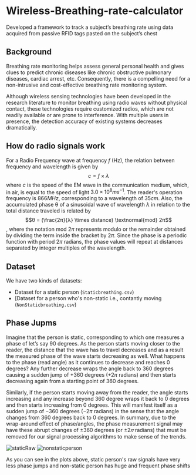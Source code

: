 # Wireless-Breathing-rate-calculator
Developed a framework to track a subject’s breathing rate using data acquired from passive RFID tags pasted on the subject’s chest
## Background
Breathing rate monitoring helps assess general personal health and gives clues to predict chronic diseases like chronic obstructive pulmonary diseases, cardiac arrest, etc. Consequently, there is a compelling need for a non-intrusive and cost-effective breathing rate monitoring system.

Although wireless sensing technologies have been developed in the research literature to monitor breathing using radio waves without physical contact, these technologies require customized radios, which are not readily available or are prone to interference. With multiple users in presence, the detection accuracy of existing systems decreases dramatically.

## How do radio signals work
For a Radio Frequency wave at frequency $f$ (Hz), the relation between frequency and wavelength is given by $$c = f \times \lambda$$ where $c$ is the speed of the EM wave in the communication medium, which, in air, is equal to the speed of light $3.0 \times 10^{8} ms^{−1}$. The reader's operation frequency is $866 MHz$, corresponding to a wavelength of $35cm$. Also, the accumulated phase θ of a sinusoidal wave of wavelength $λ$ in relation to the total distance traveled is related by $$θ = (\frac{2π}{λ} \times distance) \textnormal{mod} 2π$$, where the notation mod $2π$ represents modulo or the remainder obtained by dividing the term inside the bracket by $2π$. Since the phase is a periodic function with period $2π$ radians, the phase values will  repeat at distances separated by integer multiples of the wavelength.

## Dataset
We have two kinds of datasets:
* Dataset for a static person (`Staticbreathing.csv`)
* [Dataset for a person who's non-static i.e., contantly moving (`NonStaticbreathing.csv`)

## Phase Jupms
Imagine that the person is static, corresponding to which one measures a phase of let’s say $90$ degrees. As the person starts moving closer to the reader, the distance that the wave has to travel decreases and as a result the measured phase of the wave starts decreasing as well. What happens to the phase (read angle) as it continues to decrease and reaches $0$ degrees? Any further decrease wraps the angle back to $360$ degrees causing a sudden jump of $+360$ degrees ($+2π$ radians) and then starts decreasing again from a starting point of 360 degrees. 

Similarly, if the person starts moving away from the reader, the angle starts increasing and any increase beyond $360$ degree wraps it back to $0$ degrees and then starts increasing from $0$ degrees. This will manifest itself as a sudden jump of $-360$ degrees ($-2π$ radians) in the sense that the angle changes from $360$ degrees back to $0$ degrees. In summary, due to the wrap-around effect of phase/angles, the phase measurement signal may have these abrupt changes of $± 360$ degrees (or $± 2𝜋$ radians) that must be removed for our signal processing algorithms to make sense of the trends. 

![staticRaw](https://github.com/MohtashimButt/Wireless-Breathing-rate-calculator/assets/87702903/857ff9a4-6282-4523-a1e0-1df272e33e8b) 
![nonstaticperson](https://github.com/MohtashimButt/Wireless-Breathing-rate-calculator/assets/87702903/9e482a61-652d-42ca-a2c0-bcb474c700fb)

As you can see in the plots above, static person's raw signals have very less phase jumps and non-static person has huge and frequent phase shifts

